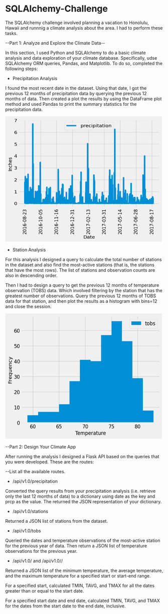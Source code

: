 # SQLAlchemy-Challenge

The SQLAlchemy challenge involved planning a vacation to Honolulu, Hawaii and runnnig a climate analysis about the area. I had to 
perform these tasks.

--Part 1: Analyze and Explore the Climate Data--

In this section, I used Python and SQLAlchemy to do a basic climate analysis and data exploration of your climate database. 
Specifically,  udse SQLAlchemy ORM queries, Pandas, and Matplotlib. To do so, completed the following steps:

- Precipitation Analysis

I found the most recent date in the dataset. Using that date, I got the previous 12 months of precipitation data by
querying the previous 12 months of data. Then created a plot the results by using the DataFrame plot method and
used Pandas to print the summary statistics for the precipitation data.

<img src="https://github.com/IRTakan/SQLAlchemy-Challenge/blob/main/Images/precip.png?raw=true" width=500 height=400>

- Station Analysis
  
For this analysis I designed a query to calculate the total number of stations in the dataset and also find the most-active
stations (that is, the stations that have the most rows). The list of stations and observation counts are also in descending order.

Then I had to design a query to get the previous 12 months of temperature observation (TOBS) data. Which involved filtering
by the station that has the greatest number of observations. Query the previous 12 months of TOBS data for that station, and then 
plot the results as a histogram with bins=12 and close the session.

<img src="https://github.com/IRTakan/SQLAlchemy-Challenge/blob/main/Images/tobs.png?raw=true" width=500 height=400>

--Part 2: Design Your Climate App

After running the analysis I designed a Flask API based on the queries that you were developed. These are the routes:

--List all the available routes.

- /api/v1.0/precipitation

Converted the query results from your precipitation analysis (i.e. retrieve only the last 12 months of data) to a dictionary using date as the key and prcp as the value.
The returned the JSON representation of your dictionary.

- /api/v1.0/stations

Returned a JSON list of stations from the dataset.

- /api/v1.0/tobs

Queried the dates and temperature observations of the most-active station for the previous year of data. Then
return a JSON list of temperature observations for the previous year.

- /api/v1.0/<start> and /api/v1.0/<start>/<end>

Returned a JSON list of the minimum temperature, the average temperature, and the maximum temperature for a specified start or start-end range.

For a specified start, calculated TMIN, TAVG, and TMAX for all the dates greater than or equal to the start date.

For a specified start date and end date, calculated TMIN, TAVG, and TMAX for the dates from the start date to the end date, inclusive.

